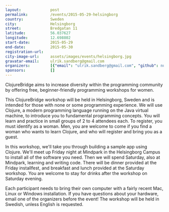 ```yaml
---
layout:             post
permalink:          /events/2015-05-29-helsingborg
country:            Sweden
city:               Helsingborg
street:             Bredgatan 11
latitude:           56.037627
longitude:          12.698802
start-date:         2015-05-29
end-date:           2015-05-30
registration-url:
city-image-url:     assets/images/events/helsingborg.jpg
gravatar-email:     ulrik.sandberg@gmail.com
organizers:         [{"email": "ulrik.sandberg@gmail.com", "github": null, "name": "Ulrik Sandberg", "twitter": "ClojureBridgeOS"}]
sponsors:           []
---
```


ClojureBridge aims to increase diversity within the programming community by offering free, beginner-friendly programming workshops for women.

This ClojureBridge workshop will be held in Helsingborg, Sweden and is intended for those with none or some programming experience. We will use Clojure, a modern programming language running on the Java virtual machine, to introduce you to fundamental programming concepts. You will learn and practice in small groups of 2 to 4 attendees each. To register, you must identify as a woman. Men, you are welcome to come if you find a woman who wants to learn Clojure, and who will register and bring you as a guest.

In this workshop, we'll take you through building a sample app using Clojure. We'll meet up Friday night at Mindpark in the Helsingborg Campus to install all of the software you need. Then we will spend Saturday, also at Mindpark, learning and writing code. There will be dinner provided at the Friday installfest, and breakfast and lunch provided at the Saturday workshop. You are welcome to stay for drinks after the workshop on Saturday evening.

Each participant needs to bring their own computer with a fairly recent Mac, Linux or Windows installation. If you have questions about your hardware, email one of the organizers before the event! The workshop will be held in Swedish, unless English is requested.
